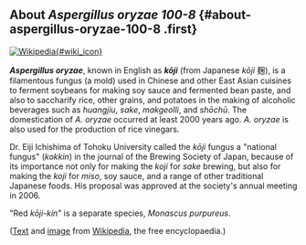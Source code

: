 About *Aspergillus oryzae 100-8* {#about-aspergillus-oryzae-100-8 .first}
--------------------------------

[![Wikipedia](/img/wikipedia_logo_v2_en.png){#wiki_icon}](http://en.wikipedia.org/wiki/Aspergillus_oryzae)

***Aspergillus oryzae***, known in English as ***kōji*** (from Japanese
*kōji* 麹), is a filamentous fungus (a mold) used in Chinese and other
East Asian cuisines to ferment soybeans for making soy sauce and
fermented bean paste, and also to saccharify rice, other grains, and
potatoes in the making of alcoholic beverages such as *huangjiu*,
*sake*, *makgeolli*, and *shōchū*. The domestication of *A. oryzae*
occurred at least 2000 years ago. *A. oryzae* is also used for the
production of rice vinegars.

Dr. Eiji Ichishima of Tohoku University called the *kōji* fungus a
\"national fungus\" (*kokkin*) in the journal of the Brewing Society of
Japan, because of its importance not only for making the *koji* for
*sake* brewing, but also for making the *koji* for *miso*, soy sauce,
and a range of other traditional Japanese foods. His proposal was
approved at the society\'s annual meeting in 2006.

\"Red *kōji-kin*\" is a separate species, *Monascus purpureus*.

([Text](http://en.wikipedia.org/wiki/Aspergillus_oryzae) and
[image](https://commons.wikimedia.org/wiki/File:Aspergillus_oryzae_(%E9%BA%B9).jpg)
from [Wikipedia](http://en.wikipedia.org/), the free encyclopaedia.)
